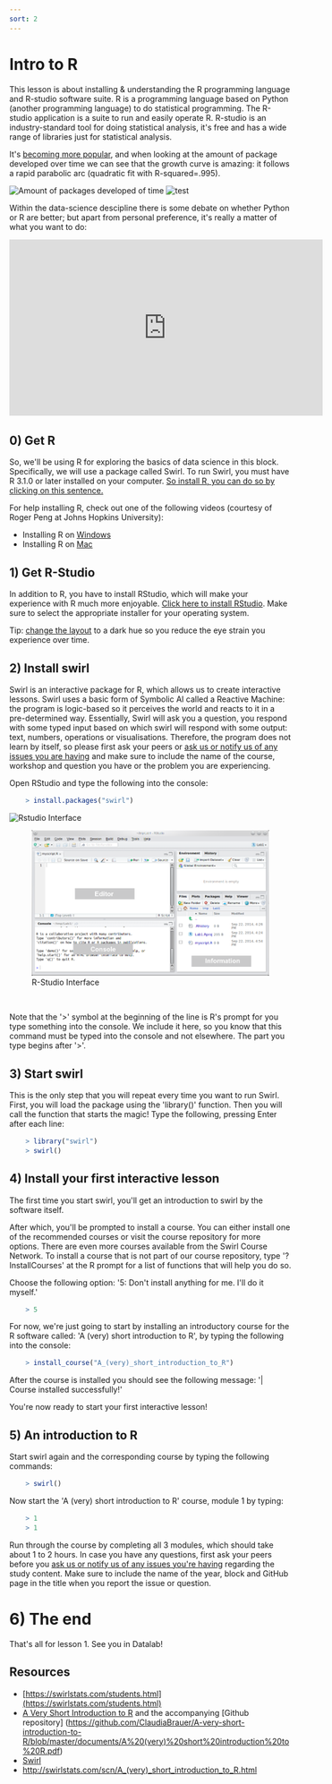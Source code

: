 ```yaml
---
sort: 2
---
```

# Intro to R

This lesson is about installing & understanding the R programming language and R-studio software suite. R is a programming language based on Python (another programming language) to do statistical programming. The R-studio application is a suite to run and easily operate R. R-studio is an industry-standard tool for doing statistical analysis, it's free and has a wide range of libraries just for statistical analysis.

It's [becoming more popular](http://r4stats.com/articles/popularity/), and when looking at the amount of package developed over time we can see that the growth curve is amazing: it follows a rapid parabolic arc (quadratic fit with R-squared=.995).

![Amount of packages developed of time](https://github.com/BredaUniversityGames/AAI-DM/blob/15080271fb11de729f8528493858fe7a8457793d/docs/assets/images/DS1/PackagesOnCranOverTime.png)
![test](https://i0.wp.com/r4stats.com/wp-content/uploads/2015/05/fig_9_cran.png?w=650)

Within the data-science descipline there is some debate on whether Python or R are better; but apart from personal preference, it's really a matter of what you want to do:
<iframe width="560" height="315" src="https://www.youtube.com/embed/1gdKC5O0Pwc" title="YouTube video player" frameborder="0" allow="accelerometer; autoplay; clipboard-write; encrypted-media; gyroscope; picture-in-picture" allowfullscreen></iframe>

## 0) Get R
So, we'll be using R for exploring the basics of data science in this block. Specifically, we will use a package called Swirl. To run Swirl, you must have R 3.1.0 or later installed on your computer. [So install R, you can do so by clicking on this sentence.](https://cran.rstudio.com/)

For help installing R, check out one of the following videos (courtesy of Roger Peng at Johns Hopkins University):
- Installing R on [Windows](https://youtu.be/mfGFv-iB724)
- Installing R on [Mac](https://youtu.be/Icawuhf0Yqo)

## 1) Get R-Studio
In addition to R, you have to install RStudio, which will make your experience with R much more enjoyable.
[Click here to install RStudio](https://www.rstudio.com/products/rstudio/download/). Make sure to select the appropriate installer for your operating system.

Tip: [change the layout](https://youtu.be/7LkAe4oAlP4) to a dark hue so you reduce the eye strain you experience over time.

## 2) Install swirl
Swirl is an interactive package for R, which allows us to create interactive lessons. Swirl uses a basic form of Symbolic AI called a Reactive Machine: the program is logic-based so it perceives the world and reacts to it in a pre-determined way. Essentially, Swirl will ask you a question, you respond with some typed input based on which swirl will respond with some output: text, numbers, operations or visualisations.
Therefore, the program does not learn by itself, so please first ask your peers or [ask us or notify us of any issues you are having](https://github.com/BredaUniversity/AAI-DM/issues/new) and make sure to include the name of the course, workshop and question you have or the problem you are experiencing.

Open RStudio and type the following into the console:
```R
	> install.packages("swirl")
```
![Rstudio Interface](https://github.com/BredaUniversityGames/AAI-DM/blob/15080271fb11de729f8528493858fe7a8457793d/docs/assets/images/DS1/rstudio2.png)

<figure>
    <img src=".\assets\rstudio2.PNG" />
    <figcaption>R-Studio Interface</figcaption>
</figure>
<br>

Note that the '>' symbol at the beginning of the line is R's prompt for you type something into the console. We include it here, so you know that this command must be typed into the console and not elsewhere. The part you type begins after '>'.

## 3) Start swirl
This is the only step that you will repeat every time you want to run Swirl. First, you will load the package using the 'library()' function. Then you will call the function that starts the magic! Type the following, pressing Enter after each line:
```R
	> library("swirl")
	> swirl()
```

## 4) Install your first interactive lesson
The first time you start swirl, you'll get an introduction to swirl by the software itself.

After which, you'll be prompted to install a course. You can either install one of the recommended courses or visit the course repository for more options. There are even more courses available from the Swirl Course Network. To install a course that is not part of our course repository, type '?InstallCourses' at the R prompt for a list of functions that will help you do so.

Choose the following option: '5: Don't install anything for me. I'll do it myself.'
```R
	> 5
```

For now, we're just going to start by installing an introductory course for the R software called: 'A (very) short introduction to R', by typing the following into the console:
```R
	> install_course("A_(very)_short_introduction_to_R")
```
After the course is installed you should see the following message:
'| Course installed successfully!'

You're now ready to start your first interactive lesson!

## 5) An introduction to R
Start swirl again and the corresponding course by typing the following commands:
```R
	> swirl()
```
Now start the 'A (very) short introduction to R' course, module 1 by typing:
```R
	> 1
	> 1
```
Run through the course by completing all 3 modules, which should take about 1 to 2 hours. In case you have any questions, first ask your peers before you [ask us or notify us of any issues you're having](https://github.com/BredaUniversity/AAI-DM/issues/new) regarding the study content. Make sure to include the name of the year, block and GitHub page in the title when you report the issue or question.

# 6) The end
That's all for lesson 1. See you in Datalab!

## Resources
- [https://swirlstats.com/students.html](https://swirlstats.com/students.html)
- [A Very Short Introduction to R](http://swirlstats.com/scn/A_(very)_short_introduction_to_R.html) and the accompanying [Github repository] (https://github.com/ClaudiaBrauer/A-very-short-introduction-to-R/blob/master/documents/A%20(very)%20short%20introduction%20to%20R.pdf)
- [Swirl](https://swirlstats.com/help.html)
- http://swirlstats.com/scn/A_(very)_short_introduction_to_R.html

